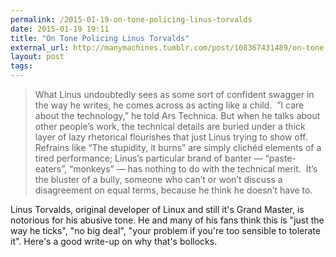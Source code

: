 ```yaml
---
permalink: /2015-01-19-on-tone-policing-linus-torvalds
date: 2015-01-19 19:11
title: "On Tone Policing Linus Torvalds"
external_url: http://manymachines.tumblr.com/post/108367431489/on-tone-policing-linus-torvalds-or-linus-torvalds
layout: post
tags: 
---
```


>What Linus undoubtedly sees as some sort of confident swagger in the way he writes, he comes across as acting like a child.  ”I care about the technology,” he told Ars Technica. But when he talks about other people’s work, the technical details are buried under a thick layer of lazy rhetorical flourishes that just Linus trying to show off. Refrains like “The stupidity, it burns” are simply clichéd elements of a tired performance; Linus’s particular brand of banter — “paste-eaters”, “monkeys” — has nothing to do with the technical merit.  It’s the bluster of a bully, someone who can’t or won’t discuss a disagreement on equal terms, because he think he doesn’t have to.

Linus Torvalds, original developer of Linux and still it's Grand Master, is notorious for his abusive tone. He and many of his fans think this is "just the way he ticks", "no big deal", "your problem if you're too sensible to tolerate it". Here's a good write-up on why that's bollocks. 
